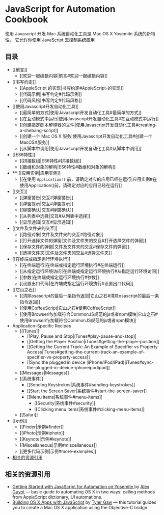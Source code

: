 JavaScript for Automation Cookbook
==================================

使用 Javascript 开发 Mac 系统自动化工具是 Mac OS X Yosemite 系统的新特性， 它允许你使用 JavaScript 去控制系统应用


目录
------------------

* [[前言]] <span data-toc-begin="前言"></span>
    * [[欢迎一起编辑内容|前言#欢迎一起编辑内容]]<span data-toc-end></span>
* [[书写约定]] <span data-toc-begin="书写约定"></span>
    * [[AppleScript 的实现|书写约定#AppleScript-的实现]]
    * [[代码示例|书写约定#代码示例]]
    * [[代码风格|书写约定#代码风格]]<span data-toc-end></span>
* [[使用Javascript开发自动化工具]] <span data-toc-begin="使用Javascript开发自动化工具"></span>
    * [[最简单的方式|使用Javascript开发自动化工具#最简单的方式]]
    * [[在互动模式中运行|使用Javascript开发自动化工具#在互动模式中运行]]
    * [[创建指定脚本解释器的文件|使用Javascript开发自动化工具#creating-a-shebang-script]]
    * [[创建一个 Mac OS X 服务|使用Javascript开发自动化工具#创建一个MacOSX服务]]
    * [[从脚本中调用|使用Javascript开发自动化工具#从脚本中调用]]<span data-toc-end></span>
* [[ES6特性]] <span data-toc-begin="ES6特性"></span>
    * [[拼接数组|ES6特性#拼接数组]]
    * [[数组和对象的解构|ES6特性#数组和对象的解构]]<span data-toc-end></span>
* __**__ [[应用实例|应用实例]] <span data-toc-begin="应用实例"></span><span data-toc-end></span>
    * [[在使用 `Application()` 前，请确定对应的应用已经在运行|应用实例#在使用Application()前，请确定对应的应用已经在运行]]<span data-toc-end></span>
* [[交互]] <span data-toc-begin="交互"></span>
    * [[弹窗警告|交互#弹窗警告]]
    * [[弹窗提示|交互#弹窗提示]]
    * [[弹窗确认|交互#弹窗确认]]
    * [[从列表中选择|交互#从列表中选择]]
    * [[显示通知|交互#显示通知]]<span data-toc-end></span>
* [[文件及文件夹的交互]] <span data-toc-begin="文件及文件夹的交互"></span>
    * [[路径对象|文件及文件夹的交互#路径对象]]
    * [[打开选择文件的弹窗|文件及文件夹的交互#打开选择文件的弹窗]]
    * [[保存文件的弹窗|文件及文件夹的交互#保存文件的弹窗]]
    * [[选择文件夹|文件及文件夹的交互#选择文件夹]]<span data-toc-end></span>
* [[在终端或指定运行环境执行]] <span data-toc-begin="在终端或指定运行环境执行"></span>
    * [[在终端运行|在终端或指定运行环境执行#在终端运行]]
    * [[从指定运行环境访问|在终端或指定运行环境执行#从指定运行环境访问]]
    * [[参数|在终端或指定运行环境执行#参数]]
    * [[设置出口代码|在终端或指定运行环境执行#设置出口代码]]<span data-toc-end></span>
* [[它山之石]]<span data-toc-begin="它山之石"></span>
    * [[清除osascript的最后一条指令返回|它山之石#清除osascript的最后一条指令返回]]
    * [[使用CoffeeScript|它山之石#使用CoffeeScript]]
    * [[使用Browserify加载符合CommonJS规范的js或者npm模块|它山之石#使用Browserify加载符合CommonJS规范的js或者npm模块]]<span data-toc-end></span>
* Application-Specific Recipes
  * [[iTunes]] <span data-toc-begin="iTunes"></span>
    * [[Play, Pause and Stop|iTunes#play-pause-and-stop]]
    * [[Getting the Player Position|iTunes#getting-the-player-position]]
    * [[Getting the Current Track: An Example of Specifier vs Property Access|iTunes#getting-the-current-track-an-example-of-specifier-vs-property-access]]
    * [[Sync the plugged in device (iPhone/iPod/iPad)|iTunes#sync-the-plugged-in-device-iphoneipodipad]]<span data-toc-end></span>
  * [[Messages|Messages]] <span data-toc-begin="Messages"></span><span data-toc-end></span>
  * [[系统事件]] <span data-toc-begin="系统事件"></span>
    * [[Sending Keystrokes|系统事件#sending-keystrokes]]
    * [[Start the Screen Saver|系统事件#start-the-screen-saver]]
    * [[Menu items|系统事件#menu-items]]<span data-toc-begin="Menu items"></span>
      * [[Security|系统事件#security]]
      * [[Clicking menu items|系统事件#clicking-menu-items]]<span data-toc-end></span>
    <span data-toc-end></span>
  * [[Safari]] <span data-toc-begin="Safari"></span><span data-toc-end></span>
* [[示例]] <span data-toc-begin="示例"></span>
    * [[Finder|示例#finder]]
    * [[iPhoto|示例#iphoto]]
    * [[Keynote|示例#keynote]]
    * [[Miscellaneous|示例#miscellaneous]]
    * [[更多代码示例|示例#more-examples]]<span data-toc-end></span>
* [相关的资源引用](#related-resources)


相关的资源引用
-----------------

* [Getting Started with JavaScript for Automation on Yosemite ](http://www.macstories.net/tutorials/getting-started-with-javascript-for-automation-on-yosemite/) by [Alex Guyot](http://www.macstories.net/author/alexguyot/) &mdash; basic guide to automating OS X in two ways: calling methods from AppleScript dictionary, UI automations.
* [Building OS X Apps with JavaScript](http://tylergaw.com/articles/building-osx-apps-with-js) by [Tyler Gaw](http://tylergaw.com/) &mdash; this tutorial guides you to create a Mac OS X application using the Objective-C bridge.
